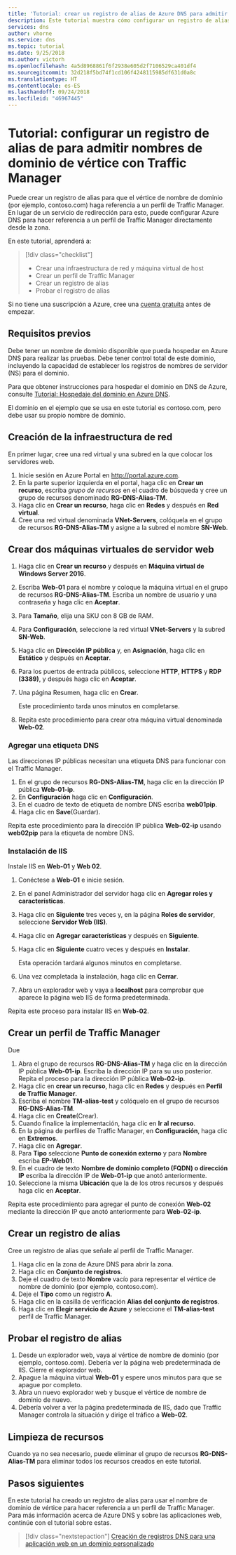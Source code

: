 ```yaml
---
title: 'Tutorial: crear un registro de alias de Azure DNS para admitir nombres de dominio de vértice con Traffic Manager'
description: Este tutorial muestra cómo configurar un registro de alias de Azure DNS para admitir el uso de su nombre de dominio apex con Traffic Manager.
services: dns
author: vhorne
ms.service: dns
ms.topic: tutorial
ms.date: 9/25/2018
ms.author: victorh
ms.openlocfilehash: 4a5d8968861f6f2938e605d2f7106529ca401df4
ms.sourcegitcommit: 32d218f5bd74f1cd106f4248115985df631d0a8c
ms.translationtype: HT
ms.contentlocale: es-ES
ms.lasthandoff: 09/24/2018
ms.locfileid: "46967445"
---
```

# <a name="tutorial-configure-an-alias-record-to-support-apex-domain-names-with-traffic-manager"></a>Tutorial: configurar un registro de alias de para admitir nombres de dominio de vértice con Traffic Manager 

Puede crear un registro de alias para que el vértice de nombre de dominio (por ejemplo, contoso.com) haga referencia a un perfil de Traffic Manager. En lugar de un servicio de redirección para esto, puede configurar Azure DNS para hacer referencia a un perfil de Traffic Manager directamente desde la zona. 


En este tutorial, aprenderá a:

> [!div class="checklist"]
> * Crear una infraestructura de red y máquina virtual de host
> * Crear un perfil de Traffic Manager
> * Crear un registro de alias
> * Probar el registro de alias


Si no tiene una suscripción a Azure, cree una [cuenta gratuita](https://azure.microsoft.com/free/?WT.mc_id=A261C142F) antes de empezar.

## <a name="prerequisites"></a>Requisitos previos
Debe tener un nombre de dominio disponible que pueda hospedar en Azure DNS para realizar las pruebas. Debe tener control total de este dominio, incluyendo la capacidad de establecer los registros de nombres de servidor (NS) para el dominio.

Para que obtener instrucciones para hospedar el dominio en DNS de Azure, consulte [Tutorial: Hospedaje del dominio en Azure DNS](dns-delegate-domain-azure-dns.md).

El dominio en el ejemplo que se usa en este tutorial es contoso.com, pero debe usar su propio nombre de dominio.

## <a name="create-the-network-infrastructure"></a>Creación de la infraestructura de red
En primer lugar, cree una red virtual y una subred en la que colocar los servidores web.
1. Inicie sesión en Azure Portal en http://portal.azure.com.
2. En la parte superior izquierda en el portal, haga clic en **Crear un recurso**, escriba *grupo de recursos* en el cuadro de búsqueda y cree un grupo de recursos denominado **RG-DNS-Alias-TM**.
3. Haga clic en **Crear un recurso**, haga clic en **Redes** y después en **Red virtual**.
4. Cree una red virtual denominada **VNet-Servers**, colóquela en el grupo de recursos **RG-DNS-Alias-TM** y asigne a la subred el nombre **SN-Web**.

## <a name="create-two-web-server-virtual-machines"></a>Crear dos máquinas virtuales de servidor web
1. Haga clic en **Crear un recurso** y después en **Máquina virtual de Windows Server 2016**.
2. Escriba **Web-01** para el nombre y coloque la máquina virtual en el grupo de recursos **RG-DNS-Alias-TM**. Escriba un nombre de usuario y una contraseña y haga clic en **Aceptar**.
3. Para **Tamaño**, elija una SKU con 8 GB de RAM.
4. Para **Configuración**, seleccione la red virtual **VNet-Servers** y la subred **SN-Web**.
5. Haga clic en **Dirección IP pública** y, en **Asignación**, haga clic en **Estático** y después en **Aceptar**.
6. Para los puertos de entrada públicos, seleccione **HTTP**, **HTTPS** y **RDP (3389)**, y después haga clic en **Aceptar**.
7. Una página Resumen, haga clic en **Crear**.

   Este procedimiento tarda unos minutos en completarse.
6. Repita este procedimiento para crear otra máquina virtual denominada **Web-02**.

### <a name="add-a-dns-label"></a>Agregar una etiqueta DNS
Las direcciones IP públicas necesitan una etiqueta DNS para funcionar con el Traffic Manager.
1. En el grupo de recursos **RG-DNS-Alias-TM**, haga clic en la dirección IP pública **Web-01-ip**.
2. En **Configuración** haga clic en **Configuración**.
3. En el cuadro de texto de etiqueta de nombre DNS escriba **web01pip**.
4. Haga clic en **Save**(Guardar).

Repita este procedimiento para la dirección IP pública **Web-02-ip** usando **web02pip** para la etiqueta de nombre DNS.

### <a name="install-iis"></a>Instalación de IIS

Instale IIS en **Web-01** y **Web 02**.

1. Conéctese a **Web-01** e inicie sesión.
2. En el panel Administrador del servidor haga clic en **Agregar roles y características**.
3. Haga clic en **Siguiente** tres veces y, en la página **Roles de servidor**, seleccione **Servidor Web (IIS)**.
4. Haga clic en **Agregar características** y después en **Siguiente**.
5. Haga clic en **Siguiente** cuatro veces y después en **Instalar**.

   Esta operación tardará algunos minutos en completarse.
6. Una vez completada la instalación, haga clic en **Cerrar**.
7. Abra un explorador web y vaya a **localhost** para comprobar que aparece la página web IIS de forma predeterminada.

Repita este proceso para instalar IIS en **Web-02**.


## <a name="create-a-traffic-manager-profile"></a>Crear un perfil de Traffic Manager

Due 

1. Abra el grupo de recursos **RG-DNS-Alias-TM** y haga clic en la dirección IP pública **Web-01-ip**. Escriba la dirección IP para su uso posterior. Repita el proceso para la dirección IP pública **Web-02-ip**.
1. Haga clic en **crear un recurso**, haga clic en **Redes** y después en **Perfil de Traffic Manager**.
2. Escriba el nombre **TM-alias-test** y colóquelo en el grupo de recursos **RG-DNS-Alias-TM**.
3. Haga clic en **Create**(Crear).
4. Cuando finalice la implementación, haga clic en **Ir al recurso**.
5. En la página de perfiles de Traffic Manager, en **Configuración**, haga clic en **Extremos**.
6. Haga clic en **Agregar**.
7. Para **Tipo** seleccione **Punto de conexión externo** y para **Nombre** escriba **EP-Web01**.
8. En el cuadro de texto **Nombre de dominio completo (FQDN) o dirección IP** escriba la dirección IP de **Web-01-ip** que anotó anteriormente.
9. Seleccione la misma **Ubicación** que la de los otros recursos y después haga clic en **Aceptar**.

Repita este procedimiento para agregar el punto de conexión **Web-02** mediante la dirección IP que anotó anteriormente para **Web-02-ip**.

## <a name="create-an-alias-record"></a>Crear un registro de alias

Cree un registro de alias que señale al perfil de Traffic Manager.

1. Haga clic en la zona de Azure DNS para abrir la zona.
2. Haga clic en **Conjunto de registros**.
3. Deje el cuadro de texto **Nombre** vacío para representar el vértice de nombre de dominio (por ejemplo, contoso.com).
4. Deje el **Tipo** como un registro **A**.
5. Haga clic en la casilla de verificación **Alias del conjunto de registros**.
6. Haga clic en **Elegir servicio de Azure** y seleccione el **TM-alias-test** perfil de Traffic Manager.

## <a name="test-the-alias-record"></a>Probar el registro de alias

1. Desde un explorador web, vaya al vértice de nombre de dominio (por ejemplo, contoso.com). Debería ver la página web predeterminada de IIS. Cierre el explorador web.
2. Apague la máquina virtual **Web-01** y espere unos minutos para que se apague por completo.
3. Abra un nuevo explorador web y busque el vértice de nombre de dominio de nuevo.
4. Debería volver a ver la página predeterminada de IIS, dado que Traffic Manager controla la situación y dirige el tráfico a **Web-02**.

## <a name="clean-up-resources"></a>Limpieza de recursos

Cuando ya no sea necesario, puede eliminar el grupo de recursos **RG-DNS-Alias-TM** para eliminar todos los recursos creados en este tutorial.

## <a name="next-steps"></a>Pasos siguientes

En este tutorial ha creado un registro de alias para usar el nombre de dominio de vértice para hacer referencia a un perfil de Traffic Manager. Para más información acerca de Azure DNS y sobre las aplicaciones web, continúe con el tutorial sobre estas.

> [!div class="nextstepaction"]
> [Creación de registros DNS para una aplicación web en un dominio personalizado](./dns-web-sites-custom-domain.md)
